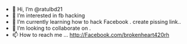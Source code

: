- 👋 Hi, I’m @ratulbd21
- 👀 I’m interested in  fb hacking
- 🌱 I’m currently learning how to hack Facebook
. create pissing link..
- 💞️ I’m looking to collaborate on .
- 📫 How to reach me ...
http://Facebook.com/brokenheart420rh

<!---
ratulbd21/ratulbd21 is a ✨ special ✨ repository because its `README.md` (this file) appears on your GitHub profile.
You can click the Preview link to take a look at your changes.
--->
